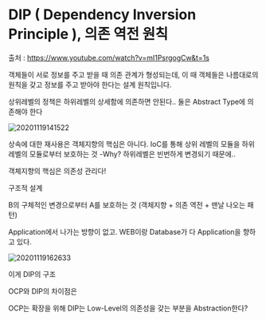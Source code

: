 # DIP ( Dependency Inversion Principle ), 의존 역전 원칙

출처 : https://www.youtube.com/watch?v=mI1PsrgogCw&t=1s

객체들이 서로 정보를 주고 받을 때 의존 관계가 형성되는데,
이 때 객체들은 나름대로의 원칙을 갖고 정보를 주고 받아야 한다는 설계 원칙입니다.

상위레벨의 정책은 하위레벨의 상세함에 의존하면 안된다..
둘은 Abstract Type에 의존해야 한다

![20201119141522](https://user-images.githubusercontent.com/6989005/99634622-23d2cf80-2a84-11eb-84ce-e2a582a5c3d7.png)

상속에 대한 재사용은 객체지향의 핵심은 아니다.
IoC를 통해 상위 레벨의 모듈을 하위레벨의 모듈로부터 보호하는 것
-Why? 하위레벨은 빈번하게 변경되기 때문에..

객체지향의 핵심은 의존성 관리다!

구조적 설계

B의 구체적인 변경으로부터 A를 보호하는 것 (객체지향 + 의존 역전 + 맨날 나오는 패턴)

Application에서 나가는 방향이 없고. WEB이랑 Database가 다 Application을 향하고 있다.

![20201119162633](https://user-images.githubusercontent.com/6989005/99634617-22a1a280-2a84-11eb-8f60-ad8fd60e1c3e.png)

이게 DIP의 구조

OCP와 DIP의 차이점은

OCP는 확장을 위해 DIP는 Low-Level의 의존성을 갖는 부분을 Abstraction한다?



